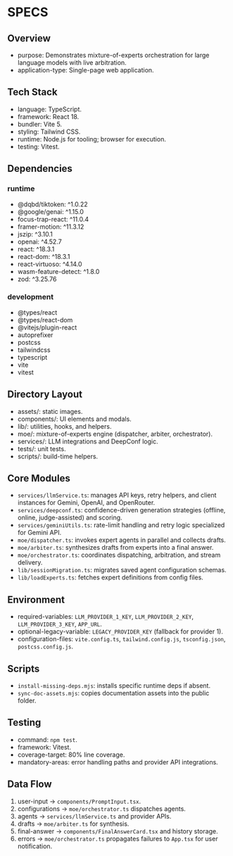 # SPECS

## Overview
- purpose: Demonstrates mixture-of-experts orchestration for large language models with live arbitration.
- application-type: Single-page web application.

## Tech Stack
- language: TypeScript.
- framework: React 18.
- bundler: Vite 5.
- styling: Tailwind CSS.
- runtime: Node.js for tooling; browser for execution.
- testing: Vitest.

## Dependencies
### runtime
- @dqbd/tiktoken: ^1.0.22
- @google/genai: ^1.15.0
- focus-trap-react: ^11.0.4
- framer-motion: ^11.3.12
- jszip: ^3.10.1
- openai: ^4.52.7
- react: ^18.3.1
- react-dom: ^18.3.1
- react-virtuoso: ^4.14.0
- wasm-feature-detect: ^1.8.0
- zod: ^3.25.76
### development
- @types/react
- @types/react-dom
- @vitejs/plugin-react
- autoprefixer
- postcss
- tailwindcss
- typescript
- vite
- vitest

## Directory Layout
- assets/: static images.
- components/: UI elements and modals.
- lib/: utilities, hooks, and helpers.
- moe/: mixture-of-experts engine (dispatcher, arbiter, orchestrator).
- services/: LLM integrations and DeepConf logic.
- tests/: unit tests.
- scripts/: build-time helpers.

## Core Modules
- `services/llmService.ts`: manages API keys, retry helpers, and client instances for Gemini, OpenAI, and OpenRouter.
- `services/deepconf.ts`: confidence-driven generation strategies (offline, online, judge-assisted) and scoring.
- `services/geminiUtils.ts`: rate-limit handling and retry logic specialized for Gemini API.
- `moe/dispatcher.ts`: invokes expert agents in parallel and collects drafts.
- `moe/arbiter.ts`: synthesizes drafts from experts into a final answer.
- `moe/orchestrator.ts`: coordinates dispatching, arbitration, and stream delivery.
- `lib/sessionMigration.ts`: migrates saved agent configuration schemas.
- `lib/loadExperts.ts`: fetches expert definitions from config files.

## Environment
- required-variables: `LLM_PROVIDER_1_KEY`, `LLM_PROVIDER_2_KEY`, `LLM_PROVIDER_3_KEY`, `APP_URL`.
- optional-legacy-variable: `LEGACY_PROVIDER_KEY` (fallback for provider 1).
- configuration-files: `vite.config.ts`, `tailwind.config.js`, `tsconfig.json`, `postcss.config.js`.

## Scripts
- `install-missing-deps.mjs`: installs specific runtime deps if absent.
- `sync-doc-assets.mjs`: copies documentation assets into the public folder.

## Testing
- command: `npm test`.
- framework: Vitest.
- coverage-target: 80% line coverage.
- mandatory-areas: error handling paths and provider API integrations.

## Data Flow
1. user-input -> `components/PromptInput.tsx`.
2. configurations -> `moe/orchestrator.ts` dispatches agents.
3. agents -> `services/llmService.ts` and provider APIs.
4. drafts -> `moe/arbiter.ts` for synthesis.
5. final-answer -> `components/FinalAnswerCard.tsx` and history storage.
6. errors -> `moe/orchestrator.ts` propagates failures to `App.tsx` for user notification.

